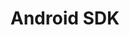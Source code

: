 ---
title: Android SDK
tag: [guide, android, overview]
description: 和风天气Android SDK开发文档，通过使用和风天气Android SDK，可以快速方便的将天气信息集成到你的APP中。
permalink: /docs/android-sdk/
redirect_to: /docs/api/
ref: 0-android-sdk
---